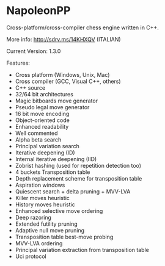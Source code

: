 NapoleonPP
==========

Cross-platform/cross-compiler chess engine written in C++.

More info: http://sdrv.ms/14KHXQV (ITALIAN)

Current Version: 1.3.0

Features:
- Cross platform (Windows, Unix, Mac)
- Cross compiler (GCC, Visual C++, others)
- C++ source
- 32/64 bit architectures
- Magic bitboards move generator
- Pseudo legal move generator
- 16 bit move encoding
- Object-oriented code
- Enhanced readability
- Well commented
- Alpha beta search
- Principal variation search
- Iterative deepening (ID)
- Internal iterative deepening (IID)
- Zobrist hashing (used for repetition detection too)
- 4 buckets Transposition table
- Depth replacement scheme for transposition table
- Aspiration windows
- Quiescent search + delta pruning + MVV-LVA
- Killer moves heuristic
- History moves heuristic
- Enhanced selective move ordering
- Deep razoring
- Extended futility pruning
- Adaptive null move pruning
- Transposition table best-move probing
- MVV-LVA ordering
- Principal variation extraction from transposition table
- Uci protocol
